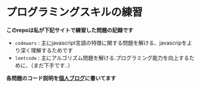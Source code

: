 # プログラミングスキルの練習

**このrepoは私が下記サイトで練習した問題の記録です**

- `codewars` : 主にjavascript言語の特徴に関する問題を解ける、javascripをより深く理解するためです
- `leetcode` : 主にアルゴリズム問題を解ける.プログラミング能力を向上するために、（まだ下手です..）

**各問題のコード説明を[個人ブログ](https://kakigakki.github.io/me-blog/)に書いてます**
